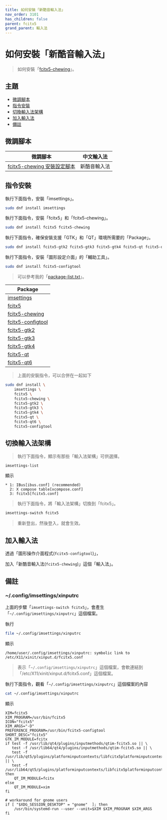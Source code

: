 ```yaml
---
title: 如何安裝「新酷音輸入法」
nav_order: 3101
has_children: false
parent: fcitx5
grand_parent: 輸入法
---
```



# 如何安裝「新酷音輸入法」

> 如何安裝「[fcitx5-chewing](https://packages.fedoraproject.org/pkgs/fcitx5-chewing/fcitx5-chewing/)」。




## 主題

* [微調腳本](#微調腳本)
* [指令安裝](#指令安裝)
* [切換輸入法架構](#切換輸入法架構)
* [加入輸入法](#加入輸入法)
* [備註](#備註)




## 微調腳本

| 微調腳本 | 中文輸入法 |
| -------- | ---------- |
| [fcitx5-chewing 安裝設定腳本](https://github.com/samwhelp/fedora-gnome-shell-adjustment/tree/main/prototype/main/im-config/fcitx5/fcitx5-chewing) | 新酷音輸入法 |




## 指令安裝

執行下面指令，安裝「imsettings」。

``` sh
sudo dnf install imsettings
```

執行下面指令，安裝「fcitx5」和「fcitx5-chewing」。

``` sh
sudo dnf install fcitx5 fcitx5-chewing
```

執行下面指令，確保安裝支援「GTK」和「QT」環境所需要的「Package」。

``` sh
sudo dnf install fcitx5-gtk2 fcitx5-gtk3 fcitx5-gtk4 fcitx5-qt fcitx5-qt6
```

執行下面指令，安裝「圖形設定介面」的「輔助工具」。

``` sh
sudo dnf install fcitx5-configtool
```

> 可以參考我的「[package-list.txt](https://github.com/samwhelp/fedora-gnome-shell-adjustment/blob/main/prototype/main/im-config/fcitx5/fcitx5-chewing/package-list.txt)」。

| Package |
| ------- |
| [imsettings](https://packages.fedoraproject.org/pkgs/imsettings/imsettings) |
| [fcitx5](https://packages.fedoraproject.org/pkgs/fcitx5/fcitx5) |
| [fcitx5-chewing](https://packages.fedoraproject.org/pkgs/fcitx5-chewing/fcitx5-chewing) |
| [fcitx5-configtool](https://packages.fedoraproject.org/pkgs/fcitx5-configtool/fcitx5-configtool) |
| [fcitx5-gtk2](https://packages.fedoraproject.org/pkgs/fcitx5-gtk2/fcitx5-gtk2) |
| [fcitx5-gtk3](https://packages.fedoraproject.org/pkgs/fcitx5-gtk3/fcitx5-gtk3) |
| [fcitx5-gtk4](https://packages.fedoraproject.org/pkgs/fcitx5-gtk4/fcitx5-gtk4) |
| [fcitx5-qt](https://packages.fedoraproject.org/pkgs/fcitx5-qt/fcitx5-qt) |
| [fcitx5-qt6](https://packages.fedoraproject.org/pkgs/fcitx5-qt6/fcitx5-qt6) |


> 上面的安裝指令，可以合併在一起如下

``` sh
sudo dnf install \
	imsettings \
	fcitx5 \
	fcitx5-chewing \
	fcitx5-gtk2 \
	fcitx5-gtk3 \
	fcitx5-gtk4 \
	fcitx5-qt \
	fcitx5-qt6 \
	fcitx5-configtool

```




## 切換輸入法架構

> 執行下面指令，顯示有那些「輸入法架構」可供選擇。

``` sh
imsettings-list
```

顯示

```
* 1: IBus[ibus.conf] (recommended)
  2: X compose table[xcompose.conf]
  3: fcitx5[fcitx5.conf]
```

> 執行下面指令，將「輸入法架構」切換到「fcitx5」。

``` sh
imsettings-switch fcitx5
```

> 重新登出，然後登入，就會生效。




## 加入輸入法

透過「圖形操作介面程式(`fcitx5-configtool`)」，

加入「新酷音輸入法(`fcitx5-chewing`)」這個「輸入法」。




## 備註

### ~/.config/imsettings/xinputrc

上面的步驟「`imsettings-switch fcitx5`」，會產生「`~/.config/imsettings/xinputrc`」這個檔案。

執行

``` sh
file ~/.config/imsettings/xinputrc
```

顯示

```
/home/user/.config/imsettings/xinputrc: symbolic link to /etc/X11/xinit/xinput.d/fcitx5.conf
```

> 表示「`~/.config/imsettings/xinputrc`」這個檔案，會軟連結到「/etc/X11/xinit/xinput.d/fcitx5.conf」這個檔案。


執行下面指令，觀看「`~/.config/imsettings/xinputrc`」這個檔案的內容

``` sh
cat ~/.config/imsettings/xinputrc
```

顯示

```
XIM=fcitx5
XIM_PROGRAM=/usr/bin/fcitx5
ICON="fcitx5"
XIM_ARGS="-D"
PREFERENCE_PROGRAM=/usr/bin/fcitx5-configtool
SHORT_DESC="fcitx5"
GTK_IM_MODULE=fcitx
if test -f /usr/lib/qt4/plugins/inputmethods/qtim-fcitx5.so || \
   test -f /usr/lib64/qt4/plugins/inputmethods/qtim-fcitx5.so || \
   test -f /usr/lib/qt5/plugins/platforminputcontexts/libfcitx5platforminputcontextplugin.so || \
   test -f /usr/lib64/qt5/plugins/platforminputcontexts/libfcitx5platforminputcontextplugin.so;
then
    QT_IM_MODULE=fcitx
else
    QT_IM_MODULE=xim
fi

# workaround for gnome users
if [ "$XDG_SESSION_DESKTOP" = "gnome"  ]; then
    /usr/bin/systemd-run --user --unit=$XIM $XIM_PROGRAM $XIM_ARGS
fi

```
